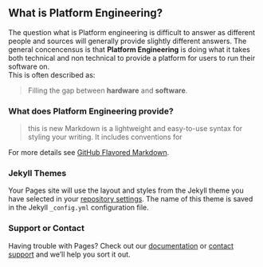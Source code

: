 ## What is Platform Engineering?

The question what is Platform engineering is difficult to answer as different people and sources will generally provide slightly different answers. The general concencensus is that **Platform Engineering** is doing what it takes both technical and non technical to provide a platform for users to run their software on.  
This is often described as:
>Filling the gap between **hardware** and **software**.

### What does Platform Engineering provide?
>this is new
Markdown is a lightweight and easy-to-use syntax for styling your writing. It includes conventions for

For more details see [GitHub Flavored Markdown](https://guides.github.com/features/mastering-markdown/).

### Jekyll Themes

Your Pages site will use the layout and styles from the Jekyll theme you have selected in your [repository settings](https://github.com/connellpaul/testing/settings/pages). The name of this theme is saved in the Jekyll `_config.yml` configuration file.

### Support or Contact

Having trouble with Pages? Check out our [documentation](https://docs.github.com/categories/github-pages-basics/) or [contact support](https://support.github.com/contact) and we’ll help you sort it out.
